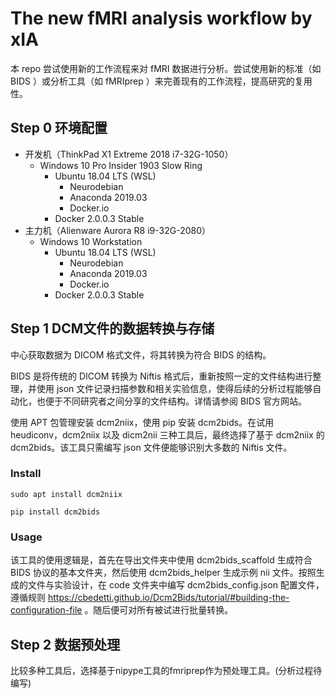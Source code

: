 # The new fMRI analysis workflow by xIA

本 repo 尝试使用新的工作流程来对 fMRI 数据进行分析。尝试使用新的标准（如 BIDS ）或分析工具（如 fMRIprep ）来完善现有的工作流程，提高研究的复用性。

## Step 0 环境配置

- 开发机（ThinkPad X1 Extreme 2018 i7-32G-1050）
  - Windows 10 Pro Insider 1903 Slow Ring
    - Ubuntu 18.04 LTS (WSL)
      - Neurodebian
      - Anaconda 2019.03
      - Docker.io
    - Docker 2.0.0.3 Stable
- 主力机（Alienware Aurora R8 i9-32G-2080）
  - Windows 10 Workstation
    - Ubuntu 18.04 LTS (WSL)
      - Neurodebian
      - Anaconda 2019.03
      - Docker.io
    - Docker 2.0.0.3 Stable

## Step 1 DCM文件的数据转换与存储

中心获取数据为 DICOM 格式文件，将其转换为符合 BIDS 的结构。

BIDS 是将传统的 DICOM 转换为 Niftis 格式后，重新按照一定的文件结构进行整理，并使用 json 文件记录扫描参数和相关实验信息，使得后续的分析过程能够自动化，也便于不同研究者之间分享的文件结构。详情请参阅 BIDS 官方网站。

使用 APT 包管理安装 dcm2niix，使用 pip 安装 dcm2bids。在试用 heudiconv，dcm2niix 以及 dicm2nii 三种工具后，最终选择了基于 dcm2niix 的 dcm2bids。该工具只需编写 json 文件便能够识别大多数的 Niftis 文件。

### Install

`sudo apt install dcm2niix`

`pip install dcm2bids`

### Usage

该工具的使用逻辑是，首先在导出文件夹中使用 dcm2bids_scaffold 生成符合 BIDS 协议的基本文件夹，然后使用 dcm2bids_helper 生成示例 nii 文件。按照生成的文件与实验设计，在 code 文件夹中编写 dcm2bids_config.json 配置文件，遵循规则 https://cbedetti.github.io/Dcm2Bids/tutorial/#building-the-configuration-file 。随后便可对所有被试进行批量转换。

## Step 2 数据预处理

比较多种工具后，选择基于nipype工具的fmriprep作为预处理工具。(分析过程待编写)
